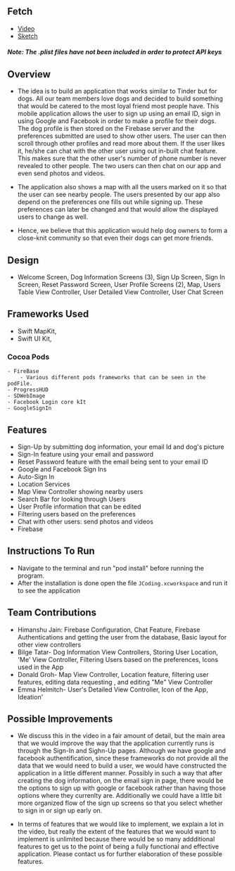 ## Fetch
- [Video](https://www.youtube.com/watch?v=FzUO4GXeDh0)
- [Sketch](https://drive.google.com/file/d/1jfHRJpVwT6Gruy72wft9Gl0Cb_Lu_FY-/view?usp=sharing)

##### Note: The .plist files have not been included in order to protect API keys 

## Overview

- The idea is to build an application that works similar to Tinder but for dogs. All our team members love dogs and decided to build something that would be catered to the most loyal friend most people have. This mobile application allows the user to sign up using an email ID, sign in using Google and Facebook in order to make a profile for their dogs. The dog profile is then stored on the Firebase server and the preferences submitted are used to show other users. The user can then scroll through other profiles and read more about them. If the user likes it, he/she can chat with the other user using out in-built chat feature. This makes sure that the other user's number of phone number is never revealed to other people. The two users can then chat on our app and even send photos and videos.

- The application also shows a map with all the users marked on it so that the user can see nearby people. The users presented by our app also depend on the preferences one fills out while signing up. These preferences can later be changed and that would allow the displayed users to change as well.

- Hence, we believe that this application would help dog owners to form a close-knit community so that even their dogs can get more friends.

## Design

- Welcome Screen, Dog Information Screens (3), Sign Up Screen, Sign In Screen, Reset Password Screen, User Profile Screens (2),
  Map, Users Table View Controller, User Detailed View Controller, User Chat Screen
  
## Frameworks Used
- Swift MapKit, 
- Swift UI Kit, 
### Cocoa Pods
    - FireBase
        - Various different pods frameworks that can be seen in the podFile. 
    - ProgressHUD
    - SDWebImage
    - Facebook Login core kIt
    - GoogleSignIn

## Features

- Sign-Up by submitting dog information, your email Id and dog's picture
- Sign-In feature using your email and password
- Reset Password feature with the email being sent to your email ID
- Google and Facebook Sign Ins
- Auto-Sign In
- Location Services
- Map View Controller showing nearby users
- Search Bar for looking through Users
- User Profile information that can be edited
- Filtering users based on the preferences
- Chat with other users: send photos and videos
- Firebase

## Instructions To Run

- Navigate to the terminal and run "pod install" before running the program.
- After the installation is done open the file `JCoding.xcworkspace` and run it to see the application

## Team Contributions
  - Himanshu Jain: Firebase Configuration, Chat Feature, Firebase Authentications and getting the user from the database, Basic layout for other view controllers
  - Bilge Tatar- Dog Information View Controllers, Storing User Location, 'Me' View Controller, Filtering Users based on the preferences, Icons used in the App
  - Donald Groh- Map View Controller, Location feature, filtering user features, editing data requesting , and editing "Me" View Controller
  - Emma Helmitch- User's Detailed View Controller, Icon of the App, Ideation'
  
  ## Possible Improvements
  - We discuss this in the video in a fair amount of detail, but the main area that we would improve the way that the application currently runs is through the Sign-In and Sighn-Up pages. Although we have google and facebook authentification, since these frameworks do not provide all the data that we would need to build a user, we would have constructed the application in a little different manner. Possibly in such a way that after creating the dog information, on the email sign in page, there would be the options to sign up with google or facebook rather than having those options where they currenlty are. Additionally we could have a little bit more organized flow of the sign up screens so that you select whether to sign in or sign up early on. 
  
  - In terms of features that we would like to implement, we explain a lot in the video, but really the extent of the features that we would want to implement is unlimited because there would be so many addditional features to get us to the point of being a fully functional and effective application. Please contact us for further elaboration of these possible features. 
